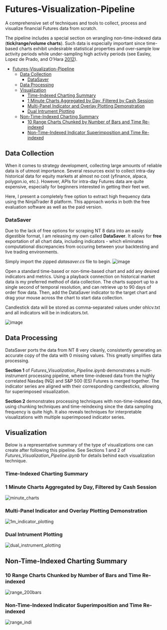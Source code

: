 # Futures-Visualization-Pipeline
A comprehensive set of techniques and tools to collect, process and visualize financial Futures data from scratch.

The pipeline includes a special section on wrangling non-time-indexed data (**tick/range/volume charts**). Such data is especially important since time-based charts exhibit undesirable statistical properties and over-sample low activity periods while under-sampling high activity periods (see Easley, Lopez de Prado, and O’Hara [2012](https://www.stern.nyu.edu/sites/default/files/assets/documents/con_035928.pdf)).

- [Futures-Visualization-Pipeline](#futures-visualization-pipeline)
  * [Data Collection](#data-collection)
    + [DataSaver](#datasaver)
  * [Data Processing](#data-processing)
  * [Visualization](#visualization)
    + [Time-Indexed Charting Summary](#time-indexed-charting-summary)
    + [1 Minute Charts Aggregated by Day, Filtered by Cash Session](#1-minute-charts-aggregated-by-day--filtered-by-cash-session)
    + [Multi-Panel Indicator and Overlay Plotting Demonstration](#multi-panel-indicator-and-overlay-plotting-demonstration)
    + [Dual Intrument Plotting](#dual-intrument-plotting)
  * [Non-Time-Indexed Charting Summary](#non-time-indexed-charting-summary)
    + [10 Range Charts Chunked by Number of Bars and Time Re-indexed](#10-range-charts-chunked-by-number-of-bars-and-time-re-indexed)
    + [Non-Time-Indexed Indicator Superimposition and Time Re-indexed](#non-time-indexed-indicator-superimposition-and-time-re-indexed)

## Data Collection
When it comes to strategy development, collecting large amounts of reliable data is of utmost importance. Several resources exist to collect intra-day historical data for equity markets at almost no cost (yfinance, alpaca, polygon.io, etc.). However, APIs for intra-day Futures data are quite expensive, especially for beginners interested in getting their feet wet.

Here, I present a completely free option to extract high frequency data using the NinjaTrader 8 platform. This approach works in both the free evaluation software as well as the paid version.

### DataSaver
Due to the lack of free options for scraping NT 8 data into an easily digestible format, I am releasing my own called **DataSaver**. It allows for **free** exportation of all chart data, including indicators - which eliminates computational discrepancies from occuring between your backtesting and live trading environments.

Simply import the zipped _datasaver.cs_ file to begin.
![image](https://user-images.githubusercontent.com/67923084/147692626-2a0a7e04-f2ea-45d8-b726-343d72b1f70f.png)

Open a standard time-based or non-time-based chart and add any desired indicators and metrics. Using a playback connection on historical market data is my preferred method of data collection. The charts support up to a single second of temporal resolution, and can retrieve up to 90 days of order flow data. Then, add the DataSaver indicator to the target chart and drag your mouse across the chart to start data collection.

Candlestick data will be stored as comma-separated values under ohlcv.txt and all indicators will be in indicators.txt.

![image](https://user-images.githubusercontent.com/67923084/147692550-b63da1ff-b710-402b-8597-5c6e9217468d.png)

## Data Processing
DataSaver ports the data from NT 8 very cleanly, consistently generating an accurate copy of the data with 0 missing values. This greatly simplifies data processing.

**Section 1** of _Futures_Visualization_Pipeline.ipynb_ demonstrates a multi-instrument processing pipeline, where time-indexed data from the highly correlated Nasdaq (NQ) and S&P 500 (ES) Futures is merged together. The indicator series are aligned with their corresponding candlesticks, allowing for superimposed visualization.

**Section 2** demonstrates processing techniques with non-time-indexed data, using chunking techniques and time-reindexing since the data sampling frequency is quite high. It also reveals techniques for interpretable visualizations with multiple superimposed indicator series.

## Visualization
Below is a representative summary of the type of visualizations one can create after following this pipeline. See Sections 1 and 2 of _Futures_Visualization_Pipeline.ipynb_ for details behind each visualization technique.

### Time-Indexed Charting Summary
### 1 Minute Charts Aggregated by Day, Filtered by Cash Session
![minute_charts](https://user-images.githubusercontent.com/67923084/147705283-bed1e70d-fffa-4807-b2cf-fffe2712684b.png)

### Multi-Panel Indicator and Overlay Plotting Demonstration
![1m_indicator_plotting](https://user-images.githubusercontent.com/67923084/147705355-4124b88d-e887-493f-a392-57467940cd4f.png)

### Dual Intrument Plotting
![dual_instrument_plotting](https://user-images.githubusercontent.com/67923084/147705654-522b8ea5-deb9-4c11-855b-b99b2dc58256.png)

## Non-Time-Indexed Charting Summary
### 10 Range Charts Chunked by Number of Bars and Time Re-indexed
![range_200bars](https://user-images.githubusercontent.com/67923084/147706233-f1cbc7ae-03e4-442c-8d6f-6a625905f26e.png)

### Non-Time-Indexed Indicator Superimposition and Time Re-indexed
![range_indi](https://user-images.githubusercontent.com/67923084/147706586-e73669ce-460b-46d6-a88b-309ce426add8.png)

